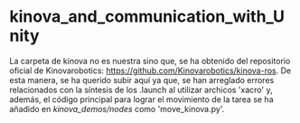 # kinova_and_communication_with_Unity

La carpeta de kinova no es nuestra sino que, se ha obtenido del repositorio oficial de Kinovarobotics: https://github.com/Kinovarobotics/kinova-ros.
De esta manera, se ha querido subir aquí ya que, se han arreglado errores relacionados con la síntesis de los .launch al utilizar archicos 'xacro' y, además, el código principal para lograr el movimiento de la tarea se ha añadido en _kinova_demos/nodes_ como 'move_kinova.py'.
